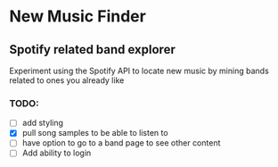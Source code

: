 # New Music Finder

## Spotify related band explorer

Experiment using the Spotify API to locate new music by mining bands related to ones you already like

### TODO: 
- [ ] add styling
- [X] pull song samples to be able to listen to
- [ ] have option to go to a band page to see other content
- [ ] Add ability to login
